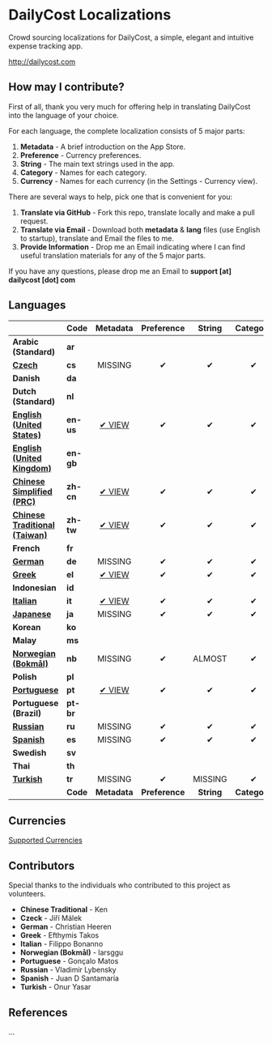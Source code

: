 DailyCost Localizations
=======================

Crowd sourcing localizations for DailyCost, a simple, elegant and intuitive expense tracking app.

http://dailycost.com


## How may I contribute?

First of all, thank you very much for offering help in translating DailyCost into the language of your choice.

For each language, the complete localization consists of 5 major parts:

1. **Metadata** - A brief introduction on the App Store.
2. **Preference** - Currency preferences.
3. **String** - The main text strings used in the app.
4. **Category** - Names for each category.
5. **Currency** - Names for each currency (in the Settings - Currency view).

There are several ways to help, pick one that is convenient for you:

1. **Translate via GitHub** - Fork this repo, translate locally and make a pull request.
2. **Translate via Email** - Download both **metadata** & **lang** files (use English to startup), translate and Email the files to me.
3. **Provide Information** - Drop me an Email indicating where I can find useful translation materials for any of the 5 major parts.

If you have any questions, please drop me an Email to **support [at] dailycost [dot] com**


## Languages
|                                                   | Code      | Metadata                           | Preference     | String     | Category     | Currency     | Since        |
|:--------------------------------------------------|:----------|:----------------------------------:|:--------------:|:----------:|:------------:|:------------:|:-------------|
| **Arabic (Standard)**                             | **ar**    |                                    |                |            |              |              |              |
| [**Czech**](lang.cs.js)                           | **cs**    | MISSING                            | &#10004;       | &#10004;   | &#10004;     | &#10004;     | **v1.NEXT**  |
| **Danish**                                        | **da**    |                                    |                |            |              |              |              |
| **Dutch (Standard)**                              | **nl**    |                                    |                |            |              |              |              |
| [**English (United States)**](lang.en-us.js)      | **en-us** | [&#10004; VIEW](metadata.en-us.md) | &#10004;       | &#10004;   | &#10004;     | &#10004;     | v1.0         |
| [**English (United Kingdom)**](lang.en.gb.js)     | **en-gb** |                                    |                |            |              |              |              |
| [**Chinese Simplified (PRC)**](lang.zh-cn.js)     | **zh-cn** | [&#10004; VIEW](metadata.zh-cn.md) | &#10004;       | &#10004;   | &#10004;     | ALMOST       | v1.1.0       |
| [**Chinese Traditional (Taiwan)**](lang.zh-tw.js) | **zh-tw** | [&#10004; VIEW](metadata.zh-tw.md) | &#10004;       | &#10004;   | &#10004;     | ALMOST       | v1.4.0       |
| **French**                                        | **fr**    |                                    |                |            |              |              |              |
| [**German**](lang.de.js)                          | **de**    | MISSING                            | &#10004;       | &#10004;   | &#10004;     | MISSING      | v1.5.4       |
| [**Greek**](lang.el.js)                           | **el**    | [&#10004; VIEW](metadata.el.md)    | &#10004;       | &#10004;   | &#10004;     | &#10004;     | v1.5.4       |
| **Indonesian**                                    | **id**    |                                    |                |            |              |              |              |
| [**Italian**](lang.it.js)                         | **it**    | [&#10004; VIEW](metadata.it.md)    | &#10004;       | &#10004;   | &#10004;     | &#10004;     | **v1.NEXT**  |
| [**Japanese**](lang.ja.js)                        | **ja**    | MISSING                            | &#10004;       | &#10004;   | &#10004;     | ALMOST       | v1.4.0       |
| **Korean**                                        | **ko**    |                                    |                |            |              |              |              |
| **Malay**                                         | **ms**    |                                    |                |            |              |              |              |
| [**Norwegian (Bokmål)**](lang.nb.js)              | **nb**    | MISSING                            | &#10004;       | ALMOST     | &#10004;     | MISSING      | **v1.NEXT**  |
| **Polish**                                        | **pl**    |                                    |                |            |              |              |              |
| [**Portuguese**](lang.pt.js)                      | **pt**    | [&#10004; VIEW](metadata.pt.md)    | &#10004;       | &#10004;   | &#10004;     | &#10004;     | **v1.NEXT**  |
| **Portuguese (Brazil)**                           | **pt-br** |                                    |                |            |              |              |              |
| [**Russian**](lang.ru.js)                         | **ru**    | MISSING                            | &#10004;       | &#10004;   | &#10004;     | ALMOST       | v1.5.4       |
| [**Spanish**](lang.es.js)                         | **es**    | MISSING                            | &#10004;       | &#10004;   | &#10004;     | &#10004;     | **v1.NEXT**  |
| **Swedish**                                       | **sv**    |                                    |                |            |              |              |              |
| **Thai**                                          | **th**    |                                    |                |            |              |              |              |
| [**Turkish**](lang.tr.js)                         | **tr**    | MISSING                            | &#10004;       | MISSING    | &#10004;     | MISSING      |              |
|                                                   | **Code**  | **Metadata**                       | **Preference** | **String** | **Category** | **Currency** | **Since**    |


## Currencies
[Supported Currencies](CURRENCY.md)


## Contributors

Special thanks to the individuals who contributed to this project as volunteers.

* **Chinese Traditional** - Ken
* **Czeck** - Jiří Málek
* **German** - Christian Heeren
* **Greek** - Efthymis Takos
* **Italian** - Filippo Bonanno
* **Norwegian (Bokmål)** - larsggu
* **Portuguese** - Gonçalo Matos
* **Russian** - Vladimir Lybensky
* **Spanish** - Juan D Santamaría
* **Turkish** - Onur Yasar


## References
...
